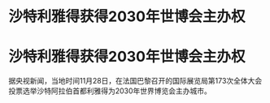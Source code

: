 # 沙特利雅得获得2030年世博会主办权

# 沙特利雅得获得2030年世博会主办权

据央视新闻，当地时间11月28日，在法国巴黎召开的国际展览局第173次全体大会投票选举沙特阿拉伯首都利雅得为2030年世界博览会主办城市。

